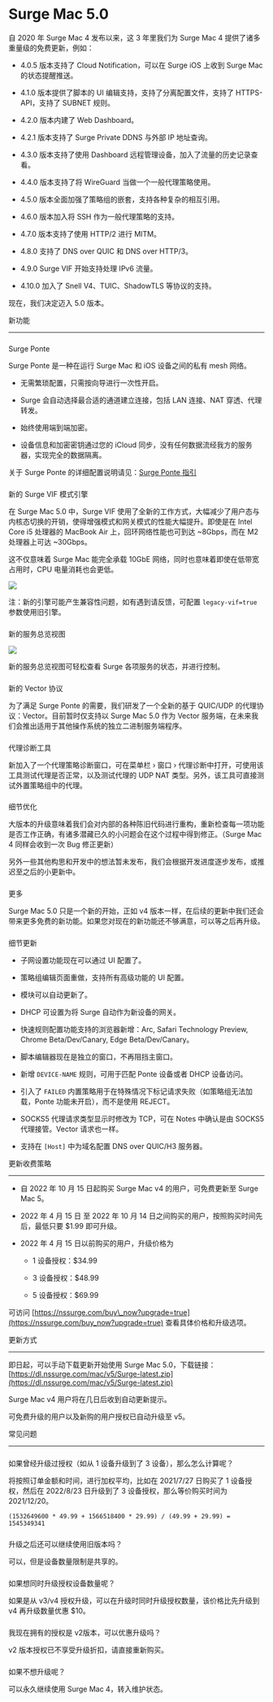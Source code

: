 Surge Mac 5.0
=============

自 2020 年 Surge Mac 4 发布以来，这 3 年里我们为 Surge Mac 4 提供了诸多重量级的免费更新，例如：

*   4.0.5 版本支持了 Cloud Notification，可以在 Surge iOS 上收到 Surge Mac 的状态提醒推送。
    
*   4.1.0 版本提供了脚本的 UI 编辑支持，支持了分离配置文件，支持了 HTTPS-API，支持了 SUBNET 规则。
    
*   4.2.0 版本内建了 Web Dashboard。
    
*   4.2.1 版本支持了 Surge Private DDNS 与外部 IP 地址查询。
    
*   4.3.0 版本支持了使用 Dashboard 远程管理设备，加入了流量的历史记录查看。
    
*   4.4.0 版本支持了将 WireGuard 当做一个一般代理策略使用。
    
*   4.5.0 版本全面加强了策略组的嵌套，支持各种复杂的相互引用。
    
*   4.6.0 版本加入将 SSH 作为一般代理策略的支持。
    
*   4.7.0 版本支持了使用 HTTP/2 进行 MITM。
    
*   4.8.0 支持了 DNS over QUIC 和 DNS over HTTP/3。
    
*   4.9.0 Surge VIF 开始支持处理 IPv6 流量。
    
*   4.10.0 加入了 Snell V4、TUIC、ShadowTLS 等协议的支持。
    

现在，我们决定迈入 5.0 版本。

[](#xin-gong-neng)

新功能


---------------------------

### 

[](#surge-ponte)

Surge Ponte

Surge Ponte 是一种在运行 Surge Mac 和 iOS 设备之间的私有 mesh 网络。

*   无需繁琐配置，只需按向导进行一次性开启。
    
*   Surge 会自动选择最合适的通道建立连接，包括 LAN 连接、NAT 穿透、代理转发。
    
*   始终使用端到端加密。
    
*   设备信息和加密密钥通过您的 iCloud 同步，没有任何数据流经我方的服务器，实现完全的数据隔离。
    

关于 Surge Ponte 的详细配置说明请见：[Surge Ponte 指引](/surge-knowledge-base/zh/guidelines/ponte)

### 

[](#xin-de-surge-vif-mo-shi-yin-qing)

新的 Surge VIF 模式引擎

在 Surge Mac 5.0 中，Surge VIF 使用了全新的工作方式，大幅减少了用户态与内核态切换的开销，使得增强模式和网关模式的性能大幅提升。即使是在 Intel Core i5 处理器的 MacBook Air 上，回环网络性能也可到达 ~8Gbps，而在 M2 处理器上可达 ~30Gbps。

这不仅意味着 Surge Mac 能完全承载 10GbE 网络，同时也意味着即使在低带宽占用时，CPU 电量消耗也会更低。

![](https://kb.nssurge.com/~gitbook/image?url=https%3A%2F%2F3176820532-files.gitbook.io%2F%7E%2Ffiles%2Fv0%2Fb%2Fgitbook-x-prod.appspot.com%2Fo%2Fspaces%252FnRjbzkErvUl5IX5jdskH%252Fuploads%252Fgit-blob-1e14a3faf07a119b16c9d3c0f82f894ae5d7bb05%252Fmac-v5-iperf.png%3Falt%3Dmedia&width=768&dpr=4&quality=100&sign=774c3dad&sv=1)

注：新的引擎可能产生兼容性问题，如有遇到请反馈，可配置 `legacy-vif=true` 参数使用旧引擎。

### 

[](#xin-de-fu-wu-zong-lan-shi-tu)

新的服务总览视图

![](https://kb.nssurge.com/~gitbook/image?url=https%3A%2F%2F3176820532-files.gitbook.io%2F%7E%2Ffiles%2Fv0%2Fb%2Fgitbook-x-prod.appspot.com%2Fo%2Fspaces%252FnRjbzkErvUl5IX5jdskH%252Fuploads%252Fgit-blob-1893aa4aca5daa31bdc23bbef2a16981cbf1a3fd%252Fmac-v5-overview2.png%3Falt%3Dmedia&width=768&dpr=4&quality=100&sign=a726f940&sv=1)

新的服务总览视图可轻松查看 Surge 各项服务的状态，并进行控制。

### 

[](#xin-de-vector-xie-yi)

新的 Vector 协议

为了满足 Surge Ponte 的需要，我们研发了一个全新的基于 QUIC/UDP 的代理协议：Vector。目前暂时仅支持以 Surge Mac 5.0 作为 Vector 服务端，在未来我们会推出适用于其他操作系统的独立二进制服务端程序。

### 

[](#dai-li-zhen-duan-gong-ju)

代理诊断工具

新加入了一个代理策略诊断窗口，可在菜单栏 › 窗口 › 代理诊断中打开，可使用该工具测试代理是否正常，以及测试代理的 UDP NAT 类型。另外，该工具可直接测试外置策略组中的代理。

### 

[](#xi-jie-you-hua)

细节优化

大版本的升级意味着我们会对内部的各种陈旧代码进行重构，重新检查每一项功能是否工作正确，有诸多潜藏已久的小问题会在这个过程中得到修正。（Surge Mac 4 同样会收到一次 Bug 修正更新）

另外一些其他构思和开发中的想法暂未发布，我们会根据开发进度逐步发布，或推迟至之后的小更新中。

### 

[](#geng-duo)

更多

Surge Mac 5.0 只是一个新的开始，正如 v4 版本一样，在后续的更新中我们还会带来更多免费的新功能。如果您对现在的新功能还不够满意，可以等之后再升级。

### 

[](#xi-jie-geng-xin)

细节更新

*   子网设置功能现在可以通过 UI 配置了。
    
*   策略组编辑页面重做，支持所有高级功能的 UI 配置。
    
*   模块可以自动更新了。
    
*   DHCP 可设置为将 Surge 自动作为新设备的网关。
    
*   快速规则配置功能支持的浏览器新增：Arc, Safari Technology Preview, Chrome Beta/Dev/Canary, Edge Beta/Dev/Canary。
    
*   脚本编辑器现在是独立的窗口，不再阻挡主窗口。
    
*   新增 `DEVICE-NAME` 规则，可用于匹配 Ponte 设备或者 DHCP 设备访问。
    
*   引入了 `FAILED` 内置策略用于在特殊情况下标记请求失败（如策略组无法加载，Ponte 功能未开启），而不是使用 REJECT。
    
*   SOCKS5 代理请求类型显示时修改为 TCP，可在 Notes 中确认是由 SOCKS5 代理接管。Vector 请求也一样。
    
*   支持在 `[Host]` 中为域名配置 DNS over QUIC/H3 服务器。
    

[](#geng-xin-shou-fei-ce-le)

更新收费策略


----------------------------------------

*   自 2022 年 10 月 15 日起购买 Surge Mac v4 的用户，可免费更新至 Surge Mac 5。
    
*   2022 年 4 月 15 日 至 2022 年 10 月 14 日之间购买的用户，按照购买时间先后，最低只要 $1.99 即可升级。
    
*   2022 年 4 月 15 日以前购买的用户，升级价格为
    
    *   1 设备授权：$34.99
        
    *   3 设备授权：$48.99
        
    *   5 设备授权：$69.99
        
    

可访问 [https://nssurge.com/buy\_now?upgrade=true](https://nssurge.com/buy_now?upgrade=true) 查看具体价格和升级选项。

[](#geng-xin-fang-shi)

更新方式


--------------------------------

即日起，可以手动下载更新开始使用 Surge Mac 5.0，下载链接：[https://dl.nssurge.com/mac/v5/Surge-latest.zip](https://dl.nssurge.com/mac/v5/Surge-latest.zip)

Surge Mac v4 用户将在几日后收到自动更新提示。

可免费升级的用户以及新购的用户授权已自动升级至 v5。

[](#chang-jian-wen-ti)

常见问题


--------------------------------

### 

[](#ru-guo-ceng-jing-sheng-ji-guo-shou-quan-ru-cong-1-she-bei-sheng-ji-dao-le-3-she-bei-na-me-zen-me-ji)

如果曾经升级过授权（如从 1 设备升级到了 3 设备），那么怎么计算呢？

将按照订单金额和时间，进行加权平均，比如在 2021/7/27 日购买了 1 设备授权，然后在 2022/8/23 日升级到了 3 设备授权，那么等价购买时间为 2021/12/20。

`(1532649600 * 49.99 + 1566518400 * 29.99) / (49.99 + 29.99) = 1545349341`

### 

[](#sheng-ji-zhi-hou-hai-ke-yi-ji-xu-shi-yong-jiu-ban-ben-ma)

升级之后还可以继续使用旧版本吗？

可以，但是设备数量限制是共享的。

### 

[](#ru-guo-xiang-tong-shi-sheng-ji-shou-quan-she-bei-shu-liang-ne)

如果想同时升级授权设备数量呢？

如果是从 v3/v4 授权升级，可以在升级时同时升级授权数量，该价格比先升级到 v4 再升级数量优惠 $10。

### 

[](#wo-xian-zai-yong-you-de-shou-quan-shi-v2-ban-ben-ke-yi-you-hui-sheng-ji-ma)

我现在拥有的授权是 v2版本，可以优惠升级吗？

v2 版本授权已不享受升级折扣，请直接重新购买。

### 

[](#ru-guo-bu-xiang-sheng-ji-ne)

如果不想升级呢？

可以永久继续使用 Surge Mac 4，转入维护状态。